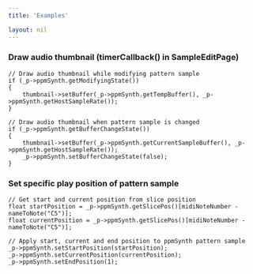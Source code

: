 ```yaml
---
title: 'Examples'

layout: nil
---
```


<style>
    pre {
        white-space: pre !important;
        overflow-x: scroll;
    }
</style>

### Draw audio thumbnail (timerCallback() in SampleEditPage)
```
// Draw audio thumbnail while modifying pattern sample
if (_p->ppmSynth.getModifyingState())
{
    thumbnail->setBuffer(_p->ppmSynth.getTempBuffer(), _p->ppmSynth.getHostSampleRate());
}

// Draw audio thumbnail when pattern sample is changed
if (_p->ppmSynth.getBufferChangeState())
{
    thumbnail->setBuffer(_p->ppmSynth.getCurrentSampleBuffer(), _p->ppmSynth.getHostSampleRate());
    _p->ppmSynth.setBufferChangeState(false);
}
```

### Set specific play position of pattern sample
```
// Get start and current position from slice position
float startPosition = _p->ppmSynth.getSlicePos()[midiNoteNumber - nameToNote("C5")]; 
float currentPosition = _p->ppmSynth.getSlicePos()[midiNoteNumber - nameToNote("C5")];

// Apply start, current and end position to ppmSynth pattern sample
_p->ppmSynth.setStartPosition(startPosition);
_p->ppmSynth.setCurrentPosition(currentPosition);
_p->ppmSynth.setEndPosition(1); 
```